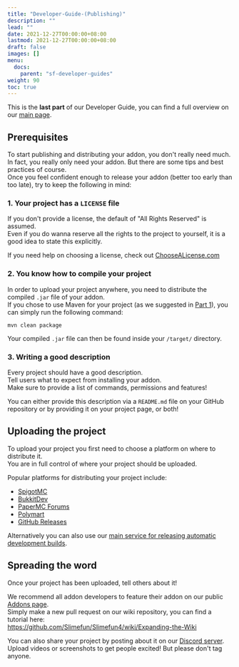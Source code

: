 ```yaml
---
title: "Developer-Guide-(Publishing)"
description: ""
lead: ""
date: 2021-12-27T00:00:00+08:00
lastmod: 2021-12-27T00:00:00+08:00
draft: false
images: []
menu: 
  docs:
    parent: "sf-developer-guides"
weight: 90
toc: true
---
```


This is the **last part** of our Developer Guide, you can find a full overview on our [main page](https://github.com/Slimefun/Slimefun4/wiki/Developer-Guide).

## Prerequisites

To start publishing and distributing your addon, you don't really need much.<br>
In fact, you really only need your addon. But there are some tips and best practices of course.<br>
Once you feel confident enough to release your addon (better too early than too late), try to keep the following in mind:

### 1. Your project has a `LICENSE` file

If you don't provide a license, the default of "All Rights Reserved" is assumed.<br>
Even if you do wanna reserve all the rights to the project to yourself, it is a good idea to state this explicitly.

If you need help on choosing a license, check out [ChooseALicense.com](https://choosealicense.com/)

### 2. You know how to compile your project

In order to upload your project anywhere, you need to distribute the compiled `.jar` file of your addon.<br>
If you chose to use Maven for your project (as we suggested in [Part 1](https://github.com/Slimefun/Wiki/blob/master/pages/Developer-Guide-(1-Project-Setup).md)), you can simply run the following command:

```console
mvn clean package
```

Your compiled `.jar` file can then be found inside your `/target/` directory.

### 3. Writing a good description

Every project should have a good description.<br>
Tell users what to expect from installing your addon.<br>
Make sure to provide a list of commands, permissions and features!

You can either provide this description via a `README.md` file on your GitHub repository or by providing it on your project page, or both!

## Uploading the project

To upload your project you first need to choose a platform on where to distribute it.<br>
You are in full control of where your project should be uploaded.

Popular platforms for distributing your project include:

* [SpigotMC](https://www.spigotmc.org/resources/)
* [BukkitDev](https://dev.bukkit.org/bukkit-plugins)
* [PaperMC Forums](https://papermc.io/forums/c/plugin-releases/15)
* [Polymart](https://polymart.org/resources)
* [GitHub Releases](https://docs.github.com/en/free-pro-team@latest/github/administering-a-repository/managing-releases-in-a-repository#creating-a-release)

Alternatively you can also use our [main service for releasing automatic development builds](https://github.com/TheBusyBiscuit/builds#how-to-add-your-own-repository).

## Spreading the word

Once your project has been uploaded, tell others about it!

We recommend all addon developers to feature their addon on our public [Addons page](https://github.com/Slimefun/Slimefun4/wiki/Addons).<br>
Simply make a new pull request on our wiki repository, you can find a tutorial here:<br>
<https://github.com/Slimefun/Slimefun4/wiki/Expanding-the-Wiki>

You can also share your project by posting about it on our [Discord server](https://discord.gg/slimefun).<br>
Upload videos or screenshots to get people excited! But please don't tag anyone.
